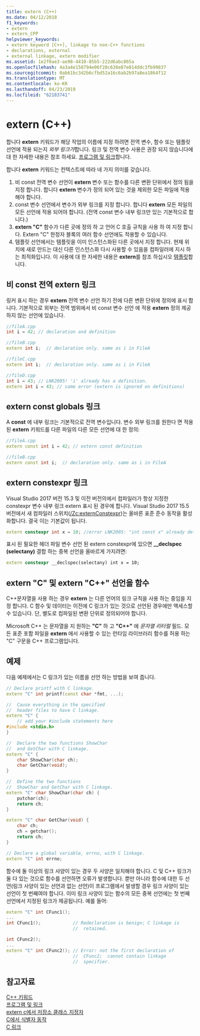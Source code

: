 ```yaml
---
title: extern (C++)
ms.date: 04/12/2018
f1_keywords:
- extern
- extern_CPP
helpviewer_keywords:
- extern keyword [C++], linkage to non-C++ functions
- declarations, external
- external linkage, extern modifier
ms.assetid: 1e2f0ae3-ae98-4410-85b5-222d6abc865a
ms.openlocfilehash: 4a3a4e158794e06f28c638e87e014ddc3fb99837
ms.sourcegitcommit: 0ab61bc3d2b6cfbd52a16c6ab2b97a8ea1864f12
ms.translationtype: MT
ms.contentlocale: ko-KR
ms.lasthandoff: 04/23/2019
ms.locfileid: "62183741"
---
```

# <a name="extern-c"></a>extern (C++)

합니다 **extern** 키워드가 해당 작업의 이름에 지정 하려면 전역 변수, 함수 또는 템플릿 선언에 적용 되는지 *외부 링크가*합니다. 링크 및 전역 변수 사용은 권장 되지 않습니다에 대 한 자세한 내용은 참조 하세요. [프로그램 및 링크](program-and-linkage-cpp.md)합니다.

합니다 **extern** 키워드는 컨텍스트에 따라 네 가지 의미를 갖습니다.

1. 비 const 전역 변수 선언이 **extern** 변수 또는 함수를 다른 변환 단위에서 정의 됨을 지정 합니다. 합니다 **extern** 변수가 정의 되어 있는 것을 제외한 모든 파일에 적용 해야 합니다.
1. const 변수 선언에서 변수가 외부 링크를 지정 합니다. 합니다 **extern** 모든 파일의 모든 선언에 적용 되어야 합니다. (전역 const 변수 내부 링크만 있는 기본적으로 합니다.)
1. **extern "C"** 함수가 다른 곳에 정의 하 고 언어 C 호출 규칙을 사용 하 여 지정 합니다. Extern "C" 한정자 블록의 여러 함수 선언에도 적용할 수 있습니다.
1. 템플릿 선언에서는 템플릿을 이미 인스턴스화된 다른 곳에서 지정 합니다. 현재 위치에 새로 만드는 대신 다른 인스턴스화 다시 사용할 수 있음을 컴파일러에 지시 하는 최적화입니다. 이 사용에 대 한 자세한 내용은 **extern**를 참조 하십시오 [템플릿](templates-cpp.md)합니다.

## <a name="extern-linkage-for-non-const-globals"></a>비 const 전역 extern 링크

링커 표시 하는 경우 **extern** 전역 변수 선언 하기 전에 다른 변환 단위에 정의에 표시 합니다. 기본적으로 외부는 전역 범위에서 비 const 변수 선언 에 적용 **extern** 정의 제공 하지 않는 선언에 있습니다.

```cpp
//fileA.cpp
int i = 42; // declaration and definition

//fileB.cpp
extern int i;  // declaration only. same as i in FileA

//fileC.cpp
extern int i;  // declaration only. same as i in FileA

//fileD.cpp
int i = 43; // LNK2005! 'i' already has a definition.
extern int i = 43; // same error (extern is ignored on definitions)
```

## <a name="extern-linkage-for-const-globals"></a>extern const globals 링크

A **const** 에 내부 링크는 기본적으로 전역 변수입니다. 변수 외부 링크를 원한다 면 적용 된 **extern** 키워드를 다른 파일의 다른 모든 선언에 대 한 정의:

```cpp
//fileA.cpp
extern const int i = 42; // extern const definition

//fileB.cpp
extern const int i;  // declaration only. same as i in FileA
```

## <a name="extern-constexpr-linkage"></a>extern constexpr 링크

Visual Studio 2017 버전 15.3 및 이전 버전의에서 컴파일러가 항상 지정한 constexpr 변수 내부 링크 extern 표시 된 경우에 합니다. Visual Studio 2017 15.5 버전에서 새 컴파일러 스위치([/Zc:externConstexpr](../build/reference/zc-externconstexpr.md))는 올바른 표준 준수 동작을 활성화합니다. 결국 이는 기본값이 됩니다.

```cpp
extern constexpr int x = 10; //error LNK2005: "int const x" already defined
```

표시 된 필요한 헤더 파일 변수 선언 된 extern constexpr에 있으면 **__declspec (selectany)** 결합 하는 중복 선언을 올바르게 가지려면:

```cpp
extern constexpr __declspec(selectany) int x = 10;
```

## <a name="extern-c-and-extern-c-function-declarations"></a>extern "C" 및 extern "C++" 선언을 함수

C++문자열을 사용 하는 경우 **extern** 는 다른 언어의 링크 규칙을 사용 하는 중임을 지정 합니다. C 함수 및 데이터는 이전에 C 링크가 있는 것으로 선언된 경우에만 액세스할 수 있습니다. 단, 별도로 컴파일된 변환 단위로 정의되어야 합니다.

Microsoft C++ 는 문자열을 지 원하는 **"C"** 하 고 **"C++"** 에 *문자열 리터럴* 필드. 모든 표준 포함 파일을 **extern** 에서 사용할 수 있는 런타임 라이브러리 함수를 허용 하는 "C" 구문을 C++ 프로그램입니다.

## <a name="example"></a>예제

다음 예제에서는 C 링크가 있는 이름을 선언 하는 방법을 보여 줍니다.

```cpp
// Declare printf with C linkage.
extern "C" int printf(const char *fmt, ...);

//  Cause everything in the specified
//  header files to have C linkage.
extern "C" {
    // add your #include statements here
#include <stdio.h>
}

//  Declare the two functions ShowChar
//  and GetChar with C linkage.
extern "C" {
    char ShowChar(char ch);
    char GetChar(void);
}

//  Define the two functions
//  ShowChar and GetChar with C linkage.
extern "C" char ShowChar(char ch) {
    putchar(ch);
    return ch;
}

extern "C" char GetChar(void) {
    char ch;
    ch = getchar();
    return ch;
}

// Declare a global variable, errno, with C linkage.
extern "C" int errno;
```

함수에 둘 이상의 링크 사양이 있는 경우 두 사양은 일치해야 합니다. C 및 C++ 링크가 둘 다 있는 것으로 함수를 선언하면 오류가 발생합니다. 뿐만 아니라 함수에 대한 두 선언(링크 사양이 있는 선언과 없는 선언)이 프로그램에서 발생할 경우 링크 사양이 있는 선언이 첫 번째여야 합니다. 이미 링크 사양이 있는 함수의 모든 중복 선언에는 첫 번째 선언에서 지정된 링크가 제공됩니다. 예를 들어:

```cpp
extern "C" int CFunc1();
...
int CFunc1();            // Redeclaration is benign; C linkage is
                         //  retained.

int CFunc2();
...
extern "C" int CFunc2(); // Error: not the first declaration of
                         //  CFunc2;  cannot contain linkage
                         //  specifier.
```

## <a name="see-also"></a>참고자료

[C++ 키워드](../cpp/keywords-cpp.md)<br/>
[프로그램 및 링크](program-and-linkage-cpp.md)<br/>
[extern c에서 저장소 클래스 지정자](../c-language/extern-storage-class-specifier.md)<br/>
[C에서 식별자 동작](../c-language/behavior-of-identifiers.md)<br/>
[C 링크](../c-language/linkage.md)